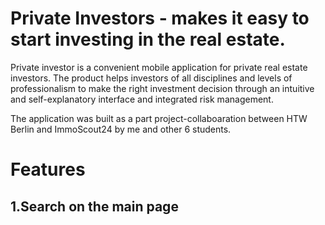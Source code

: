 # Private Investors - makes it easy to start investing in the real estate. 

Private investor is a convenient mobile application for private real estate investors. The product helps investors of all disciplines and levels of professionalism to make the right investment decision through an intuitive and self-explanatory interface and integrated risk management.

The application was built as a part project-collaboaration between HTW Berlin and ImmoScout24 by me and other 6 students. 

# Features

## 1.Search on the main page 



